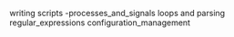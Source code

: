 writing scripts
-processes_and_signals
loops and parsing
regular_expressions
configuration_management
